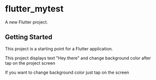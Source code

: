 # flutter_mytest

A new Flutter project.

## Getting Started

This project is a starting point for a Flutter application.

This project displays text "Hey there" and change background color after tap on the project screen

If you want to change background color just tap on the screen

